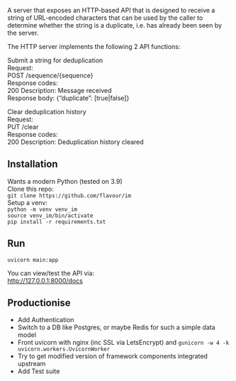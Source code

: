 A server that exposes an HTTP-based API that is designed to receive a string of URL-encoded characters that can be used by the caller to determine whether the string is a duplicate, i.e. has already been seen by the server.

The HTTP server implements the following 2 API functions:

Submit a string for deduplication  
Request:  
POST /sequence/{sequence}  
Response codes:  
200 Description: Message received  
Response body: {“duplicate”: [true|false]}

Clear deduplication history  
Request:  
PUT /clear  
Response codes:  
200 Description: Deduplication history cleared

## Installation

Wants a modern Python (tested on 3.9)  
Clone this repo:  
`git clone https://github.com/flavour/im`  
Setup a venv:  
`python -m venv venv_im`  
`source venv_im/bin/activate`  
`pip install -r requirements.txt`  

## Run

`uvicorn main:app`

You can view/test the API via:  
http://127.0.0.1:8000/docs

## Productionise

* Add Authentication
* Switch to a DB like Postgres, or maybe Redis for such a simple data model
* Front uvicorn with nginx (inc SSL via LetsEncrypt) and `gunicorn -w 4 -k uvicorn.workers.UvicornWorker`
* Try to get modified version of framework components integrated upstream
* Add Test suite
